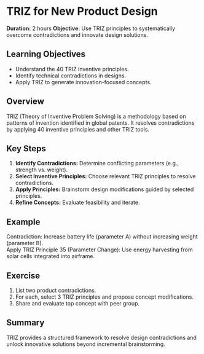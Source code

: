 # TRIZ for New Product Design

**Duration:** 2 hours
**Objective:** Use TRIZ principles to systematically overcome contradictions and innovate design solutions.

## Learning Objectives
- Understand the 40 TRIZ inventive principles.  
- Identify technical contradictions in designs.  
- Apply TRIZ to generate innovation-focused concepts.

## Overview
TRIZ (Theory of Inventive Problem Solving) is a methodology based on patterns of invention identified in global patents. It resolves contradictions by applying 40 inventive principles and other TRIZ tools.

## Key Steps
1. **Identify Contradictions:** Determine conflicting parameters (e.g., strength vs. weight).  
2. **Select Inventive Principles:** Choose relevant TRIZ principles to resolve contradictions.  
3. **Apply Principles:** Brainstorm design modifications guided by selected principles.  
4. **Refine Concepts:** Evaluate feasibility and iterate.

## Example
Contradiction: Increase battery life (parameter A) without increasing weight (parameter B).  
Apply TRIZ Principle 35 (Parameter Change): Use energy harvesting from solar cells integrated into airframe.

## Exercise
1. List two product contradictions.  
2. For each, select 3 TRIZ principles and propose concept modifications.  
3. Share and evaluate top concept with peer group.

## Summary
TRIZ provides a structured framework to resolve design contradictions and unlock innovative solutions beyond incremental brainstorming.